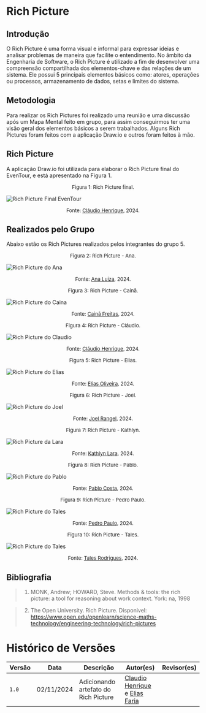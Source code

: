 # Rich Picture

## Introdução

O Rich Picture é uma forma visual e informal para expressar ideias e analisar problemas de maneira que facilite o entendimento. No âmbito da Engenharia de Software, o Rich Picture é utilizado a fim de desenvolver uma compreensão compartilhada dos elementos-chave e das relações de um sistema. Ele possui 5 principais elementos básicos como: atores, operações ou processos, armazenamento de dados, setas e limites do sistema.

## Metodologia

Para realizar os Rich Pictures foi realizado uma reunião e uma discussão após um Mapa Mental feito em grupo, para assim conseguirmos ter uma visão geral dos elementos básicos a serem trabalhados. Alguns Rich Pictures foram feitos com a aplicação Draw.io e outros foram feitos à mão.

## Rich Picture

A aplicação Draw.io foi utilizada para elaborar o Rich Picture final do EvenTour, e está apresentado na Figura 1.

<font size="2"><p style="text-align: center">Figura 1: Rich Picture final.</p></font>

![Rich Picture Final EvenTour](assets/richpicture/Rich%20Picture-EvenTour.drawio.png)

<font size="2"><p style="text-align: center">Fonte: [Cláudio Henrique][ClaudioGH], 2024.</p></font>

## Realizados pelo Grupo

Abaixo estão os Rich Pictures realizados pelos integrantes do grupo 5.

<font size="2"><p style="text-align: center">Figura 2: Rich Picture - Ana.</p></font>

![Rich Picture do Ana](assets/richpicture/rich-Picture-Ana-Luiza-Fernandes.jpg)

<font size="2"><p style="text-align: center">Fonte: [Ana Luiza][AnaGH], 2024.</p></font>

<font size="2"><p style="text-align: center">Figura 3: Rich Picture - Cainã.</p></font>

![Rich Picture do Caina](assets/richpicture/caina.jpeg)

<font size="2"><p style="text-align: center">Fonte: [Cainã Freitas][CainaGH], 2024.</p></font>

<font size="2"><p style="text-align: center">Figura 4: Rich Picture - Cláudio.</p></font>

![Rich Picture do Claudio](assets/richpicture/richpicture-claudio-v1.jpeg)

<font size="2"><p style="text-align: center">Fonte: [Cláudio Henrique][ClaudioGH], 2024.</p></font>

<font size="2"><p style="text-align: center">Figura 5: Rich Picture - Elias.</p></font>

![Rich Picture do Elias](assets/richpicture/Elias.png)

<font size="2"><p style="text-align: center">Fonte: [Elias Oliveira][EliasGH], 2024.</p></font>


<font size="2"><p style="text-align: center">Figura 6: Rich Picture - Joel.</p></font>

![Rich Picture do Joel](assets/richpicture/Joel.jpeg)

<font size="2"><p style="text-align: center">Fonte: [Joel Rangel][JoelGH], 2024.</p></font>

<font size="2"><p style="text-align: center">Figura 7: Rich Picture - Kathlyn.</p></font>

![Rich Picture da Lara](assets/richpicture/Lara.jpg)

<font size="2"><p style="text-align: center">Fonte: [Kathlyn Lara][KathlynGH], 2024.</p></font>

<font size="2"><p style="text-align: center">Figura 8: Rich Picture - Pablo.</p></font>

![Rich Picture do Pablo](assets/richpicture/pablo.jpg)

<font size="2"><p style="text-align: center">Fonte: [Pablo Costa][PabloGH], 2024.</p></font>

<font size="2"><p style="text-align: center">Figura 9: Rich Picture - Pedro Paulo.</p></font>

![Rich Picture do Tales](assets/richpicture/PedroPaulo.png)

<font size="2"><p style="text-align: center">Fonte: [Pedro Paulo][PedroPGH], 2024.</p></font>


<font size="2"><p style="text-align: center">Figura 10: Rich Picture - Tales.</p></font>

![Rich Picture do Tales](assets/richpicture/tales-rodrigues-rich-picture.png)

<font size="2"><p style="text-align: center">Fonte: [Tales Rodrigues][TalesGH], 2024.</p></font>



## Bibliografia


> 1. MONK, Andrew; HOWARD, Steve. Methods & tools: the rich picture: a tool for reasoning about work context. York: na, 1998

> 2. The Open University. Rich Picture. Disponivel: <https://www.open.edu/openlearn/science-maths-technology/engineering-technology/rich-pictures>

# Histórico de Versões

Versão  | Data | Descrição | Autor(es) | Revisor(es)
-------- | ------ | ------ | ---------- | ----------
`1.0` | 02/11/2024 | Adicionando artefato do Rich Picture  | [Claudio Henrique][ClaudioGH] e [Elias Faria][EliasGH] | |

[AnaGH]: https://github.com/analufernanndess
[CainaGH]: https://github.com/freitasc
[ClaudioGH]: https://github.com/claudiohsc
[EliasGH]: https://github.com/EliasOliver21
[GuilhermeGH]: https://github.com/gmeister18
[JoelGH]: https://github.com/JoelSRangel
[KathlynGH]: https://github.com/klmurussi
[PabloGH]: https://github.com/pabloheika
[PedroRGH]: https://github.com/pedro-rodiguero
[PedroPGH]: https://github.com/Pedrin0030
[SamuelGH]: https://github.com/samuelalvess
[TalesGH]: https://github.com/TalesRG



